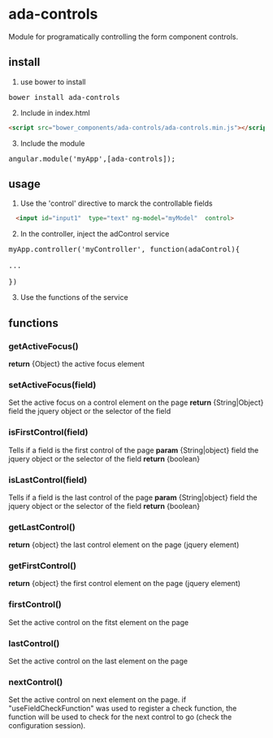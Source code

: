 # ada-controls
Module for programatically controlling the form component controls.

## install

1. use bower to install

<pre>
bower install ada-controls
</pre>

2. Include in index.html

```html
<script src="bower_components/ada-controls/ada-controls.min.js"></script>
```

3. Include the module

<pre>
angular.module('myApp',[ada-controls]);
</pre>

## usage

1. Use the 'control' directive to marck the controllable fields</li>

  ```html
    <input id="input1"  type="text" ng-model="myModel"  control>
  ```
2. In the controller, inject the adControl service

<pre>
myApp.controller('myController', function(adaControl){

...

})
</pre>

3. Use the functions of the service

## functions

### getActiveFocus()

<b>return</b> {Object} the active focus element 

### setActiveFocus(field)

Set the active focus on a control element on the page
<b>return</b> 
{String|Object} field the jquery object or the selector of the field

### isFirstControl(field)

Tells if a field is the first control of the page
<b>param</b> 
{String|object} field the jquery object or the selector of the field
<b>return</b>
{boolean}

### isLastControl(field)

Tells if a field is the last control of the page
<b>param</b> 
{String|object} field the jquery object or the selector of the field
<b>return</b>
{boolean}

### getLastControl()

<b>return</b> 
{object} the last control element on the page (jquery element)

### getFirstControl()

<b>return</b> 
{object} the first control element on the page (jquery element)

### firstControl()

Set the active control on the fitst element on the page

### lastControl()

Set the active control on the last element on the page

### nextControl()

Set the active control on next element on the page.
if "useFieldCheckFunction" was used to register a check function, the function will be used to check for the next control to go (check the configuration session).
